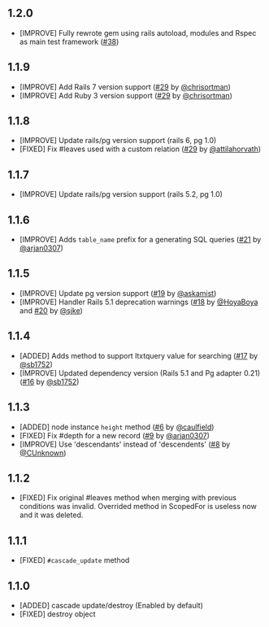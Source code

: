 ## 1.2.0

* [IMPROVE] Fully rewrote gem using rails autoload, modules and Rspec as main test framework ([#38](https://github.com/sjke/pg_ltree/pull/38))

## 1.1.9

* [IMPROVE] Add Rails 7 version support ([#29](https://github.com/sjke/pg_ltree/pull/33) by [@chrisortman](https://github.com/chrisortman))
* [IMPROVE] Add Ruby 3 version support ([#29](https://github.com/sjke/pg_ltree/pull/33) by [@chrisortman](https://github.com/chrisortman))
  
## 1.1.8

* [IMPROVE] Update rails/pg version support (rails 6, pg 1.0)
* [FIXED] Fix #leaves used with a custom relation ([#29](https://github.com/sjke/pg_ltree/pull/29) by [@attilahorvath](https://github.com/attilahorvath))

## 1.1.7

* [IMPROVE] Update rails/pg version support (rails 5.2, pg 1.0)

## 1.1.6

* [IMPROVE] Adds `table_name` prefix for a generating SQL queries ([#21](https://github.com/sjke/pg_ltree/pull/21) by [@arjan0307](https://github.com/arjan0307))

## 1.1.5

* [IMPROVE] Update pg version support ([#19](https://github.com/sjke/pg_ltree/pull/19) by [@askamist](https://github.com/askamist))
* [IMPROVE] Handler Rails 5.1 deprecation warnings ([#18](https://github.com/sjke/pg_ltree/pull/18) by [@HoyaBoya](https://github.com/HoyaBoya) and [#20](https://github.com/sjke/pg_ltree/pull/20) by [@sjke](https://github.com/sjke))

## 1.1.4

* [ADDED] Adds method to support ltxtquery value for searching ([#17](https://github.com/sjke/pg_ltree/pull/17) by [@sb1752](https://github.com/sb1752))
* [IMPROVE] Updated dependency version (Rails 5.1 and Pg adapter 0.21) ([#16](https://github.com/sjke/pg_ltree/pull/16) by [@sb1752](https://github.com/sb1752))

## 1.1.3

* [ADDED] node instance `height` method ([#6](https://github.com/sjke/pg_ltree/pull/6) by [@caulfield](https://github.com/caulfield))
* [FIXED] Fix #depth for a new record ([#9](https://github.com/sjke/pg_ltree/pull/9) by [@arjan0307](https://github.com/arjan0307))
* [IMPROVE] Use 'descendants' instead of 'descendents' ([#8](https://github.com/sjke/pg_ltree/pull/8) by [@CUnknown](https://github.com/CUnknown))

## 1.1.2

* [FIXED] Fix original #leaves method when merging with previous conditions was invalid. Overrided method in ScopedFor is useless now and it was deleted.

## 1.1.1

* [FIXED] `#cascade_update` method

## 1.1.0

* [ADDED] cascade update/destroy (Enabled by default)
* [FIXED] destroy object
